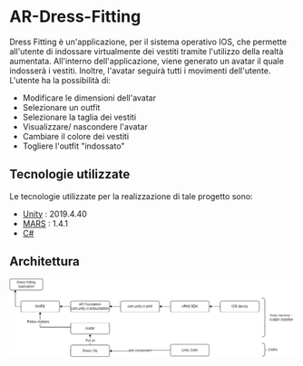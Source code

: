 # AR-Dress-Fitting
Dress Fitting è un'applicazione, per il sistema operativo IOS, che permette all'utente di indossare virtualmente dei vestiti tramite l'utilizzo della realtà aumentata.
All'interno dell'applicazione, viene generato un avatar il quale indosserà i vestiti. Inoltre, l'avatar seguirà tutti i movimenti dell'utente. <br />
L'utente ha la possibilità di:
* Modificare le dimensioni dell'avatar
* Selezionare un outfit
* Selezionare la taglia dei vestiti
* Visualizzare/ nascondere l'avatar
* Cambiare il colore dei vestiti
* Togliere l'outfit "indossato"

## Tecnologie utilizzate
Le tecnologie utilizzate per la realizzazione di tale progetto sono:
* [Unity](https://unity.com/) : 2019.4.40
* [MARS](https://docs.unity3d.com/Packages/com.unity.mars@1.4/manual/index.html) : 1.4.1
* [C#](https://learn.microsoft.com/it-it/dotnet/csharp/)

## Architettura
<div align="center"><img src="img/architettura.png"/></div>
